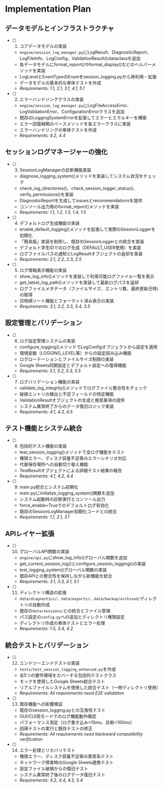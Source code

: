 # Implementation Plan

## データモデルとインフラストラクチャ

- [ ] 1. コアデータモデルの実装
  - `engine/session_log_manager.py`にLogResult、DiagnosticReport、LogFileInfo、LogConfig、ValidationResultのdataclassを追加
  - 各データモデルにformat_report()やformat_display()などのヘルパーメソッドを実装
  - LogLevelとEventTypeのEnumをsession_logging.pyから再利用・拡張
  - データモデルの基本的な単体テストを作成
  - _Requirements: 1.1, 2.1, 3.1, 4.1, 5.1_

- [ ] 2. エラーハンドリングクラスの実装
  - `engine/session_log_manager.py`にLogFileAccessError、LogValidationError、ConfigurationErrorクラスを追加
  - 既存のLoggingSystemErrorを拡張してエラーヒエラルキーを構築
  - エラー回復戦略のベースメソッドを各エラークラスに実装
  - エラーハンドリングの単体テストを作成
  - _Requirements: 4.2, 4.4_

## セッションログマネージャーの強化

- [ ] 3. SessionLogManagerの診断機能実装
  - diagnose_logging_system()メソッドを実装してシステム状況をチェック
  - check_log_directories()、check_session_logger_status()、verify_permissions()を実装
  - DiagnosticReportを生成してissuesとrecommendationsを提供
  - コンソール出力用のformat_report()メソッドを実装
  - _Requirements: 1.1, 1.2, 1.3, 1.4, 1.5_

- [ ] 4. デフォルトログ生成機能の実装
  - enable_default_logging()メソッドを拡張して実際のSessionLoggerを初期化
  - 「簡易版」実装を削除し、既存のSessionLoggerとの統合を実装
  - デフォルト学生IDでのログ生成（DEFAULT_USER使用）を実装
  - ログファイルパスの通知とLogResultオブジェクトの返却を実装
  - _Requirements: 2.1, 2.2, 2.3, 2.5_

- [ ] 5. ログ情報表示機能の実装
  - show_log_info()メソッドを実装して利用可能ログファイル一覧を表示
  - get_latest_log_path()メソッドを実装して最新ログパスを返却
  - ログファイルメタデータ（ファイルサイズ、エントリ数、最終更新日時）の取得
  - 日時順ソート機能とフォーマット済み表示の実装
  - _Requirements: 3.1, 3.2, 3.3, 3.4, 3.5_

## 設定管理とバリデーション

- [ ] 6. ログ設定管理システムの実装
  - configure_logging()メソッドでLogConfigオブジェクトから設定を適用
  - 環境変数（LOGGING_LEVEL等）からの設定読み込み機能
  - ログローテーションとファイルサイズ制限の実装
  - Google Sheets同期設定とデフォルト設定への復帰機能
  - _Requirements: 5.1, 5.2, 5.3, 5.5_

- [ ] 7. ログバリデーション機能の実装
  - validate_log_integrity()メソッドでログファイル整合性をチェック
  - 破損エントリの検出と不足フィールドの特定機能
  - ValidationResultオブジェクトの生成と推奨事項の提供
  - システム異常終了からのデータ復旧ロジック実装
  - _Requirements: 4.1, 4.3, 4.5_

## テスト機能とシステム統合

- [ ] 8. 包括的テスト機能の実装
  - test_session_logging()メソッドで全ログ機能をテスト
  - 権限エラー、ディスク容量不足等のエラーシナリオ対応
  - 代替保存場所への自動切り替え機能
  - TestResultオブジェクトによる詳細テスト結果の報告
  - _Requirements: 4.1, 4.2, 4.4_

- [ ] 9. main.py統合とシステム初期化
  - main.pyにinitialize_logging_system()関数を追加
  - システム起動時の診断実行とコンソール出力
  - force_enable=Trueでのデフォルトログ有効化
  - 既存のSessionLogManager初期化コードとの統合
  - _Requirements: 1.1, 2.1, 3.1_

## APIレイヤー拡張

- [ ] 10. グローバルAPI関数の実装
  - `engine/api.py`にshow_log_info()グローバル関数を追加
  - get_current_session_log()とconfigure_session_logging()の実装
  - test_logging_system()グローバル関数の実装
  - 既存APIとの整合性を保持しながら新機能を統合
  - _Requirements: 3.1, 3.3, 4.1, 5.1_

- [ ] 11. ディレクトリ構造の拡張
  - `data/diagnostics/`、`data/exports/`、`data/backup/archived/`ディレクトリの自動作成
  - 既存の`data/sessions/`との統合とファイル管理
  - パス設定の`config.py`への追加とディレクトリ権限設定
  - ディレクトリ作成の単体テストとエラー処理
  - _Requirements: 1.5, 3.4, 4.2_

## 統合テストとバリデーション

- [ ] 12. エンドツーエンドテストの実装
  - `tests/test_session_logging_enhanced.py`を作成
  - 全5つの要件領域をカバーする包括的テストクラス
  - モックを使用したGoogle Sheets統合テスト
  - リアルファイルシステムを使用した統合テスト（一時ディレクトリ使用）
  - _Requirements: All requirements need E2E validation_

- [ ] 13. 既存機能への影響検証
  - 既存のsession_logging.pyとの互換性テスト
  - GUI/CUI両モードでのログ機能動作確認
  - パフォーマンス測定（ログ書き込み<10ms、診断<100ms）
  - 回帰テストの実行と既存テストの修正
  - _Requirements: All requirements need backward compatibility verification_

- [ ] 14. エラー処理とリカバリテスト
  - 権限エラー、ディスク容量不足等の異常系テスト
  - ネットワーク障害時のGoogle Sheets連携テスト
  - 設定ファイル破損からの復旧テスト  
  - システム異常終了後のログデータ復旧テスト
  - _Requirements: 4.2, 4.4, 4.5, 5.4_